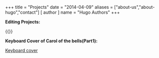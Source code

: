+++
title = "Projects"
date = "2014-04-09"
aliases = ["about-us","about-hugo","contact"]
[ author ]
  name = "Hugo Authors"
+++

**Editing Projects:**

{{<youtube oFd_QabryH8>}}

**Keyboard Cover of Carol of the bells(Part1):**

[Keyboard cover](https://drive.google.com/file/d/1aPc-Rjtdu0BGeDNlVplLe88Rc24-Q8S3/view?usp=sharing)

